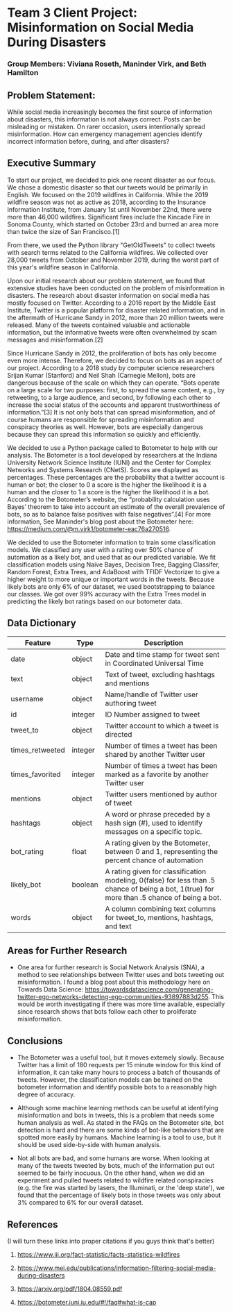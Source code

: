 # Team 3 Client Project: Misinformation on Social Media During Disasters
### Group Members: Viviana Roseth, Maninder Virk, and Beth Hamilton

## Problem Statement: 

While social media increasingly becomes the first source of information about disasters, this information is not always correct. Posts can be misleading or mistaken. On rarer occasion, users intentionally spread misinformation. How can emergency management agencies identify incorrect information before, during, and after disasters?

## Executive Summary 

To start our project, we decided to pick one recent disaster as our focus. We chose a domestic disaster so that our tweets would be primarily in English. We focused on the 2019 wildfires in California. While the 2019 wildfire season was not as active as 2018, according to the Insurance Information Institute, from January 1st until November 22nd, there were more than 46,000 wildfires. Significant fires include the Kincade Fire in Sonoma County, which started on October 23rd and burned an area more than twice the size of San Francisco.[1]  

From there, we used the Python library "GetOldTweets" to collect tweets with search terms related to the California wildfires. We collected over 28,000 tweets from October and November 2019, during the worst part of this year's wildfire season in California. 

Upon our initial research about our problem statement, we found that extensive studies have been conducted on the problem of misinformation in disasters. The research about disaster information on social media has mostly focused on Twitter. According to a 2016 report by the Middle East Institute, Twitter is a popular platform for disaster related information, and in the aftermath of Hurricane Sandy in 2012, more than 20 million tweets were released. Many of the tweets contained valuable and actionable information, but the informative tweets were often overwhelmed by scam messages and misinformation.[2] 

Since Hurricane Sandy in 2012, the proliferation of bots has only become even more intense. Therefore, we decided to focus on bots as an aspect of our project. According to a 2018 study by computer science researchers Srijan Kumar (Stanford) and Neil Shah (Carnegie Mellon), bots are dangerous because of the scale on which they can operate. “Bots operate on a large scale for two purposes: first, to spread the same content, e.g., by retweeting, to a large audience, and second, by following each other to increase the social status of the accounts and apparent trustworthiness of information.”[3] It is not only bots that can spread misinformation, and of course humans are responsible for spreading misinformation and conspiracy theories as well. However, bots are especially dangerous because they can spread this information so quickly and efficiently. 

We decided to use a Python package called to Botometer to help with our analysis. The Botometer is a tool developed by researchers at the Indiana University Network Science Institute (IUNI) and the Center for Complex Networks and Systems Research (CNetS). Scores are displayed as percentages. These percentages are the probability that a twitter account is human or bot; the closer to 0 a score is the higher the likelihood it is a human and the closer to 1 a score is the higher the likelihood it is a bot. According to the Botometer’s website, the “probability calculation uses Bayes’ theorem to take into account an estimate of the overall prevalence of bots, so as to balance false positives with false negatives”.[4] For more information, See Maninder's blog post about the Botometer here: https://medium.com/@m.virk1/botometer-eac76a270516. 

We decided to use the Botometer information to train some classification models. We classified any user with a rating over 50% chance of automation as a likely bot, and used that as our predicted variable. We fit classification models using Naive Bayes, Decision Tree, Bagging Classifer, Random Forest, Extra Trees, and AdaBoost with TFIDF Vectorizer to give a higher weight to more unique or important words in the tweets. Because likely bots are only 6% of our dataset, we used bootstrapping to balance our classes. We got over 99% accuracy with the Extra Trees model in predicting the likely bot ratings based on our botometer data. 

## Data Dictionary 

|Feature|Type|Description|
|---|---|---|
|date|object|Date and time stamp for tweet sent in Coordinated Universal Time| 
|text|object|Text of tweet, excluding hashtags and mentions|
|username|object|Name/handle of Twitter user authoring tweet|
|id|integer|ID Number assigned to tweet|
|tweet_to|object|Twitter account to which a tweet is directed|
|times_retweeted|integer|Number of times a tweet has been shared by another Twitter user|
|times_favorited|integer|Number of times a tweet has been marked as a favorite by another Twitter user|
|mentions|object|Twitter users mentioned by author of tweet|
|hashtags|object|A word or phrase preceded by a hash sign (#), used to identify messages on a specific topic.|
|bot_rating|float|A rating given by the Botometer, between 0 and 1, representing the percent chance of automation|
|likely_bot|boolean|A rating given for classification modeling, 0(false) for less than .5 chance of being a bot, 1(true) for more than .5 chance of being a bot.|
|words|object|A column combining text columns for tweet_to, mentions, hashtags, and text|

## Areas for Further Research

- One area for further research is Social Network Analysis (SNA), a method to see relationships between Twitter uses and bots tweeting out misinformation. I found a blog post about this methodology here on Towards Data Science: https://towardsdatascience.com/generating-twitter-ego-networks-detecting-ego-communities-93897883d255. This would be worth investigating if there was more time available, especially since research shows that bots follow each other to proliferate misinformation. 

## Conclusions

- The Botometer was a useful tool, but it moves extemely slowly. Because Twitter has a limit of 180 requests per 15 minute window for this kind of information, it can take many hours to process a batch of thousands of tweets. However, the classification models can be trained on the botometer information and identify possible bots to a reasonably high degree of accuracy. 

- Although some machine learning methods can be useful at identifying misinformation and bots in tweets, this is a problem that needs some human analysis as well. As stated in the FAQs on the Botometer site, bot detection is hard and there are some kinds of bot-like behaviors that are spotted more easily by humans. Machine learning is a tool to use, but it should be used side-by-side with human analysis. 

- Not all bots are bad, and some humans are worse. When looking at many of the tweets tweeted by bots, much of the information put out seemed to be fairly inocuous. On the other hand, when we did an experiment and pulled tweets related to wildfire related conspiracies (e.g. the fire was started by lasers, the Illuminati, or the 'deep state'), we found that the percentage of likely bots in those tweets was only about 3% compared to 6% for our overall dataset. 

## References 


(I will turn these links into proper citations if you guys think that's better)
1. https://www.iii.org/fact-statistic/facts-statistics-wildfires

2. https://www.mei.edu/publications/information-filtering-social-media-during-disasters

3. https://arxiv.org/pdf/1804.08559.pdf

4. https://botometer.iuni.iu.edu/#!/faq#what-is-cap
